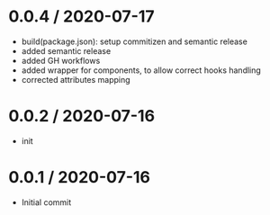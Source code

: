0.0.4 / 2020-07-17
==================

  * build(package.json): setup commitizen and semantic release
  * added semantic release
  * added GH workflows
  * added wrapper for components, to allow correct hooks handling
  * corrected attributes mapping

0.0.2 / 2020-07-16
==================

  * init

0.0.1 / 2020-07-16
==================

  * Initial commit
